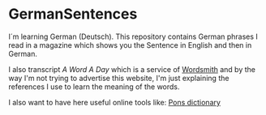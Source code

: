 GermanSentences
===============

I´m learning German (Deutsch). This repository contains German phrases I read in a magazine which shows you the Sentence in English and then in German. 

I also transcript *A Word A Day* which is a service of [Wordsmith][wordsmith] and by the way I'm not trying to advertise this website, I'm just explaining the references I use to learn the meaning of the words. 

I also want to have here useful online tools like: 
[Pons dictionary][ponsdictionary]




[wordsmith]: http://wordsmith.org/
[ponsdictionary]: http://de.pons.eu/%C3%BCbersetzung
